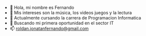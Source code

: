 - 👋 Hola, mi nombre es Fernando
- 👀 Mis intereses son la música, los videos juegos y la lectura
- 🌱 Actualmente cursando la carrera de Programacion Informatica
- 💞️ Buscando mi primera oportunidad en el sector IT
- 📫 roldan.jonatanfernando@gmail.com

<!---
FernandoRoldan77/FernandoRoldan77 is a ✨ special ✨ repository because its `README.md` (this file) appears on your GitHub profile.
You can click the Preview link to take a look at your changes.
--->
